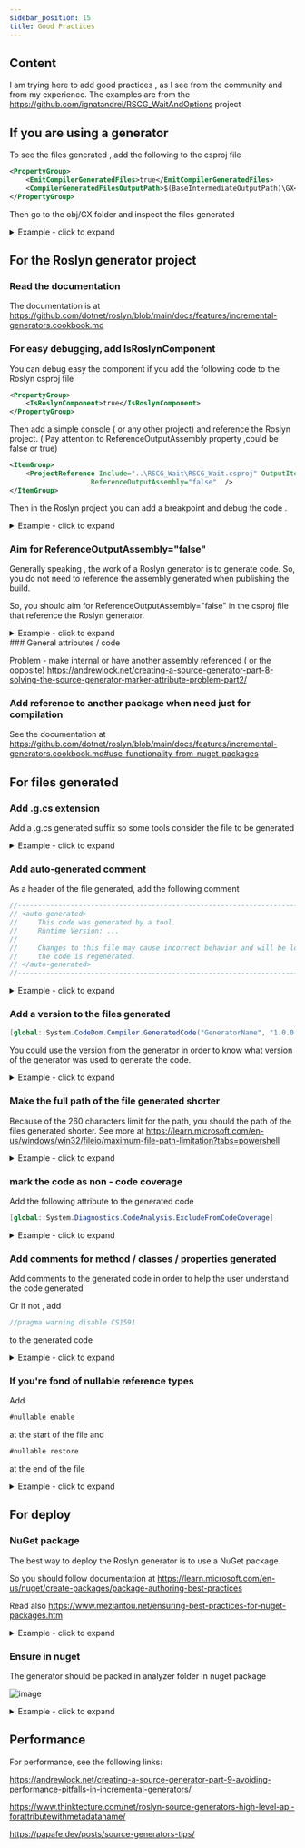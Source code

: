 ```yaml
---
sidebar_position: 15
title: Good Practices
---
```


## Content 

I am trying here to add good practices , as I see from the community and from my experience.
The examples are from the https://github.com/ignatandrei/RSCG_WaitAndOptions project


## If you are using a generator

To see the files generated , add the following to the csproj file

```xml
<PropertyGroup>
    <EmitCompilerGeneratedFiles>true</EmitCompilerGeneratedFiles>
    <CompilerGeneratedFilesOutputPath>$(BaseIntermediateOutputPath)\GX</CompilerGeneratedFilesOutputPath>
</PropertyGroup>
 ```

 Then go to the obj/GX folder and inspect the files generated 

<details><summary>Example - click to expand</summary>
If you have downloaded https://github.com/ignatandrei/RSCG_WaitAndOptions , 
see src\Console_Wait\Console_Wait.csproj file 

also, after compiling, you can see the files generated in the obj/GX folder from the src\Console_Wait folder

</details>

 ## For the Roslyn generator project

### Read the documentation

The documentation is at https://github.com/dotnet/roslyn/blob/main/docs/features/incremental-generators.cookbook.md 


### For easy debugging, add IsRoslynComponent

You can debug easy the component if you add the following code to the Roslyn csproj file

```xml
<PropertyGroup>
    <IsRoslynComponent>true</IsRoslynComponent>
</PropertyGroup>
```

Then add a simple console ( or any other project) and reference the Roslyn project. 
( Pay attention to ReferenceOutputAssembly property ,could be false or true)

```xml
<ItemGroup>
	<ProjectReference Include="..\RSCG_Wait\RSCG_Wait.csproj" OutputItemType="Analyzer"
					ReferenceOutputAssembly="false"  />
</ItemGroup>
```

Then in the Roslyn project you can add a breakpoint and debug the code .

<details><summary>Example - click to expand</summary>

If you have downloaded https://github.com/ignatandrei/RSCG_WaitAndOptions , 
see src\RSCG_Wait\RSCG_Wait.csproj file 

</details>

### Aim for ReferenceOutputAssembly="false"  

Generally speaking , the work of a Roslyn generator is to generate code. So, you do not need to reference the assembly generated when publishing the build. 

So, you should aim for ReferenceOutputAssembly="false" in the csproj file that reference the Roslyn generator.

<details><summary>Example - click to expand</summary>

</details>
### General attributes / code 

Problem - make internal or have another assembly referenced ( or the opposite)
https://andrewlock.net/creating-a-source-generator-part-8-solving-the-source-generator-marker-attribute-problem-part2/

### Add reference to another package when need just for compilation

See the documentation at https://github.com/dotnet/roslyn/blob/main/docs/features/incremental-generators.cookbook.md#use-functionality-from-nuget-packages 
 

## For files generated

### Add .g.cs extension

Add a .g.cs generated suffix so some tools consider the file to be generated

<details><summary>Example - click to expand</summary>

The following code is from the project https://github.com/ignatandrei/RSCG_WaitAndOptions 

```csharp
private void GenerateData(SourceProductionContext context /*other arguments*/)
{
     context.AddSource("WaitGeneratorStart.g", $$"""
//generated code here
""");
}
```
</details>

### Add auto-generated comment

As a header of the file generated, add the following comment

```csharp
//------------------------------------------------------------------------------
// <auto-generated>
//     This code was generated by a tool.
//     Runtime Version: ...
//
//     Changes to this file may cause incorrect behavior and will be lost if
//     the code is regenerated.
// </auto-generated>
//------------------------------------------------------------------------------
```
<details><summary>Example - click to expand</summary>
In the project  https://github.com/ignatandrei/RSCG_WaitAndOptions , this the header

```csharp
static string Header()
{
    var version = ThisAssembly.Info.Version;
    var name = ThisAssembly.Info.Title;
    var header = $$"""
//------------------------------------------------------------------------------
// <auto-generated>
//     This code was generated by a tool {{name}}.
//     Runtime Version: {{version}}
//
//     Changes to this file may cause incorrect behavior and will be lost if
//     the code is regenerated.
// </auto-generated>
//------------------------------------------------------------------------------
""";
    return header;
}
```
</details>


### Add a version to the files generated
```csharp
[global::System.CodeDom.Compiler.GeneratedCode("GeneratorName", "1.0.0.0")]
```
You could use the version from the generator in order to know what version of the generator was used to generate the code.

<details><summary>Example - click to expand</summary>

You could use AssemblyInfo , as I have done myself into the project https://github.com/ignatandrei/RSCG_WaitAndOptions 

In the csproj file , add the following

```xml
<ItemGroup>
    <PackageReference Include="ThisAssembly.AssemblyInfo" Version="1.4.3" OutputItemType="Analyzer"
                    ReferenceOutputAssembly="false">
        <PrivateAssets>all</PrivateAssets>
        <IncludeAssets>runtime; build; native; contentfiles; analyzers; buildtransitive</IncludeAssets>
    </PackageReference>
</ItemGroup>

```
And use when generating the code
```csharp
var version=ThisAssembly.Info.Version;
var name = ThisAssembly.Info.Title;
var data = $$"""
namespace RSCG_Wait;
[global::System.CodeDom.Compiler.GeneratedCode("{{name}}", "{{version}}")]
public partial class OptionsFromBuild{

}
""";
```
</details>

### Make the full path of the file generated shorter


Because of the 260 characters limit for the path, you should the path of the files generated shorter. See more at
https://learn.microsoft.com/en-us/windows/win32/fileio/maximum-file-path-limitation?tabs=powershell

<details><summary>Example - click to expand</summary>

The files generated for the project src\Console_Wait\Console_Wait.csproj 

are in the folder

obj\GX\RSCG_Wait\RSCG_Wait.WaitGenerator

i.e obj\GX\Name of the Nuget\Name of the class name that implements IIncrementalGenerator

</details>

### mark the code as non - code coverage

Add the following attribute to the generated code

```csharp
[global::System.Diagnostics.CodeAnalysis.ExcludeFromCodeCoverage]
```

<details><summary>Example - click to expand</summary>

In the mentioned project src\RSCG_Wait\RSCG_Wait.csproj 
```csharp
var data = $$"""
{{Header()}}
namespace RSCG_Wait;
[global::System.CodeDom.Compiler.GeneratedCode("{{name}}", "{{version}}")]
[global::System.Diagnostics.CodeAnalysis.ExcludeFromCodeCoverage]
partial class OptionsFromBuild
{
""";
```
</details>





 ### Add comments for method / classes  /  properties generated

Add comments to the generated code in order to help the user understand the code generated

Or if not , add 
```csharp
//pragma warning disable CS1591
```
to the generated code

<details><summary>Example - click to expand</summary>

In the mentioned project src\RSCG_Wait\RSCG_Wait.csproj 

```csharp
context.AddSource("WaitGeneratorStart.g", $$"""
{{Header()}}
namespace RSCG_Wait;
//pragma warning disable CS1591
[global::System.CodeDom.Compiler.GeneratedCode("{{name}}", "{{version}}")]
[global::System.Diagnostics.CodeAnalysis.ExcludeFromCodeCoverage]
partial class MyGeneratedCode
```
</details>

 ### If you're fond of nullable reference types
 
 Add 
 ```csharp
 #nullable enable
 ```
 at the start of the file and
```csharp
#nullable restore
```
at the end of the file

<details><summary>Example - click to expand</summary>
In the mentioned project src\RSCG_Wait\RSCG_Wait.csproj

```csharp
context.AddSource("WaitGeneratorStart.g", $$"""
{{Header()}}
#nullable enable
namespace RSCG_Wait;
//pragma warning disable CS1591
[global::System.CodeDom.Compiler.GeneratedCode("{{name}}", "{{version}}")]
[global::System.Diagnostics.CodeAnalysis.ExcludeFromCodeCoverage]
partial class MyGeneratedCode
{
    public static string DateStart => "{{DateTime.Now.ToString()}}";
    public static int SecondsToWait={{secondsToWait}};
}
#nullable restore
""");
```
</details>

 


## For deploy

### NuGet package

The best way to deploy the Roslyn generator is to use a NuGet package.

So you should follow documentation at https://learn.microsoft.com/en-us/nuget/create-packages/package-authoring-best-practices

Read also https://www.meziantou.net/ensuring-best-practices-for-nuget-packages.htm 

<details><summary>Example - click to expand</summary>
In the mentioned project src\RSCG_Wait\RSCG_Wait.csproj

```xml
<PropertyGroup>
    <EnforceExtendedAnalyzerRules>true</EnforceExtendedAnalyzerRules>
    <EmitCompilerGeneratedFiles>true</EmitCompilerGeneratedFiles>
    <CompilerGeneratedFilesOutputPath>$(BaseIntermediateOutputPath)\GX</CompilerGeneratedFilesOutputPath>
</PropertyGroup>

<ItemGroup>
    <None Include="../../readme.md" Pack="true" PackagePath="\" />
    <None Include="../../docs/imgs/nuget.png" Pack="true" PackagePath="\" />
    <None Include="$(OutputPath)\$(AssemblyName).dll" Pack="true" PackagePath="analyzers/dotnet/cs" Visible="false" />
    <None Include="../../readme.txt" pack="true" PackagePath="." />
</ItemGroup>
<PropertyGroup>
    <Version>2024.2.23.1940</Version>
    <Authors>Andrei Ignat</Authors>
    <Description>This package wait for a time and put all global options into a cs file</Description>
    <Title>RSCG Wait and Options</Title>
    <PackageId>RSCG_WaitAndOptions</PackageId>
    <PackageTags>C#;.NET;Roslyn;RSCG;Roslyn Source Code Generator;</PackageTags>
    <PackageReadmeFile>readme.md</PackageReadmeFile>
    <PackageIcon>nuget.png</PackageIcon>
    <RepositoryUrl>https://github.com/ignatandrei/RSCG_WaitAndOptions</RepositoryUrl>
    <PackageProjectUrl>https://github.com/ignatandrei/RSCG_WaitAndOptions</PackageProjectUrl>
    <RepositoryType>GIT</RepositoryType>
    <Copyright>MIT</Copyright>
    <PackageLicenseExpression>MIT</PackageLicenseExpression>
    <IncludeSymbols>true</IncludeSymbols>
    <PublishRepositoryUrl>true</PublishRepositoryUrl>
    <EmbedUntrackedSources>true</EmbedUntrackedSources>
    <Deterministic>true</Deterministic>
    <DebugType>embedded</DebugType>

</PropertyGroup>
<PropertyGroup Condition="'$(GITHUB_ACTIONS)' == 'true'">
    <ContinuousIntegrationBuild>true</ContinuousIntegrationBuild>
</PropertyGroup>
```
</details>

### Ensure in nuget

The generator should be packed in analyzer folder in nuget package

![image](/img/addToNuget.png)

<details><summary>Example - click to expand</summary>
In the mentioned project src\RSCG_Wait\RSCG_Wait.csproj

```xml
<ItemGroup>
    <None Include="$(OutputPath)\$(AssemblyName).dll" Pack="true" PackagePath="analyzers/dotnet/cs" Visible="false" />
</ItemGroup>
```
</details>


## Performance

For performance, see the following links:

https://andrewlock.net/creating-a-source-generator-part-9-avoiding-performance-pitfalls-in-incremental-generators/

 https://www.thinktecture.com/net/roslyn-source-generators-high-level-api-forattributewithmetadataname/

 https://papafe.dev/posts/source-generators-tips/

 